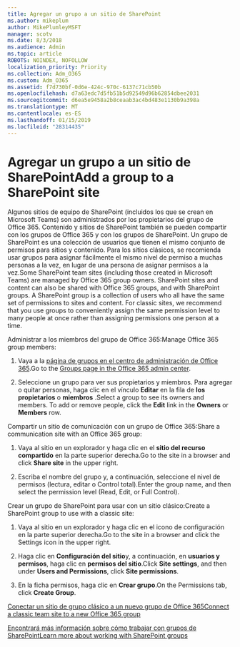 ```yaml
---
title: Agregar un grupo a un sitio de SharePoint
ms.author: mikeplum
author: MikePlumleyMSFT
manager: scotv
ms.date: 8/3/2018
ms.audience: Admin
ms.topic: article
ROBOTS: NOINDEX, NOFOLLOW
localization_priority: Priority
ms.collection: Adm_O365
ms.custom: Adm_O365
ms.assetid: f7d730bf-0d6e-424c-970c-6137c71cb50b
ms.openlocfilehash: d7a63edc7d5fb51b5d92549d96b62854dbee2031
ms.sourcegitcommit: d6ea5e9458a2b8ceaab3ac4bd483e1130b9a398a
ms.translationtype: MT
ms.contentlocale: es-ES
ms.lasthandoff: 01/15/2019
ms.locfileid: "28314435"
---
```

# <a name="add-a-group-to-a-sharepoint-site"></a><span data-ttu-id="6b684-102">Agregar un grupo a un sitio de SharePoint</span><span class="sxs-lookup"><span data-stu-id="6b684-102">Add a group to a SharePoint site</span></span>

<span data-ttu-id="6b684-p101">Algunos sitios de equipo de SharePoint (incluidos los que se crean en Microsoft Teams) son administrados por los propietarios del grupo de Office 365. Contenido y sitios de SharePoint también se pueden compartir con los grupos de Office 365 y con los grupos de SharePoint. Un grupo de SharePoint es una colección de usuarios que tienen el mismo conjunto de permisos para sitios y contenido. Para los sitios clásicos, se recomienda usar grupos para asignar fácilmente el mismo nivel de permiso a muchas personas a la vez, en lugar de una persona de asignar permisos a la vez.</span><span class="sxs-lookup"><span data-stu-id="6b684-p101">Some SharePoint team sites (including those created in Microsoft Teams) are managed by Office 365 group owners. SharePoint sites and content can also be shared with Office 365 groups, and with SharePoint groups. A SharePoint group is a collection of users who all have the same set of permissions to sites and content. For classic sites, we recommend that you use groups to conveniently assign the same permission level to many people at once rather than assigning permissions one person at a time.</span></span>
  
<span data-ttu-id="6b684-107">Administrar a los miembros del grupo de Office 365:</span><span class="sxs-lookup"><span data-stu-id="6b684-107">Manage Office 365 group members:</span></span>
  
1. <span data-ttu-id="6b684-108">Vaya a la [página de grupos en el centro de administración de Office 365](https://portal.office.com/adminportal/home#/groups).</span><span class="sxs-lookup"><span data-stu-id="6b684-108">Go to the [Groups page in the Office 365 admin center](https://portal.office.com/adminportal/home#/groups).</span></span>
    
2. <span data-ttu-id="6b684-p102">Seleccione un grupo para ver sus propietarios y miembros. Para agregar o quitar personas, haga clic en el vínculo **Editar** en la fila de **los propietarios** o **miembros** .</span><span class="sxs-lookup"><span data-stu-id="6b684-p102">Select a group to see its owners and members. To add or remove people, click the **Edit** link in the **Owners** or **Members** row.</span></span> 
    
<span data-ttu-id="6b684-111">Compartir un sitio de comunicación con un grupo de Office 365:</span><span class="sxs-lookup"><span data-stu-id="6b684-111">Share a communication site with an Office 365 group:</span></span>
  
1. <span data-ttu-id="6b684-112">Vaya al sitio en un explorador y haga clic en el **sitio del recurso compartido** en la parte superior derecha.</span><span class="sxs-lookup"><span data-stu-id="6b684-112">Go to the site in a browser and click **Share site** in the upper right.</span></span> 
    
2. <span data-ttu-id="6b684-113">Escriba el nombre del grupo y, a continuación, seleccione el nivel de permisos (lectura, editar o Control total).</span><span class="sxs-lookup"><span data-stu-id="6b684-113">Enter the group name, and then select the permission level (Read, Edit, or Full Control).</span></span>
    
<span data-ttu-id="6b684-114">Crear un grupo de SharePoint para usar con un sitio clásico:</span><span class="sxs-lookup"><span data-stu-id="6b684-114">Create a SharePoint group to use with a classic site:</span></span>
  
1. <span data-ttu-id="6b684-115">Vaya al sitio en un explorador y haga clic en el icono de configuración en la parte superior derecha.</span><span class="sxs-lookup"><span data-stu-id="6b684-115">Go to the site in a browser and click the Settings icon in the upper right.</span></span>
    
2. <span data-ttu-id="6b684-116">Haga clic en **Configuración del sitio**y, a continuación, en **usuarios y permisos**, haga clic en **permisos del sitio**.</span><span class="sxs-lookup"><span data-stu-id="6b684-116">Click **Site settings**, and then under **Users and Permissions**, click **Site permissions**.</span></span>
    
3. <span data-ttu-id="6b684-117">En la ficha permisos, haga clic en **Crear grupo**.</span><span class="sxs-lookup"><span data-stu-id="6b684-117">On the Permissions tab, click **Create Group**.</span></span>
    
[<span data-ttu-id="6b684-118">Conectar un sitio de grupo clásico a un nuevo grupo de Office 365</span><span class="sxs-lookup"><span data-stu-id="6b684-118">Connect a classic team site to a new Office 365 group</span></span>](https://go.microsoft.com/fwlink/?linkid=2008654)
  
[<span data-ttu-id="6b684-119">Encontrará más información sobre cómo trabajar con grupos de SharePoint</span><span class="sxs-lookup"><span data-stu-id="6b684-119">Learn more about working with SharePoint groups</span></span>](https://go.microsoft.com/fwlink/?linkid=874658)
  

